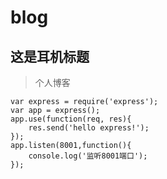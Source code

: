 # blog
## 这是耳机标题
>个人博客

```
var express = require('express');
var app = express();
app.use(function(req, res){
    res.send('hello express!');
});
app.listen(8001,function(){
    console.log('监听8001端口');
});
```
